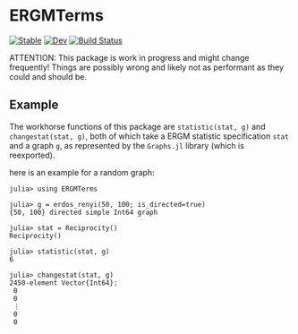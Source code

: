 # ERGMTerms

[![Stable](https://img.shields.io/badge/docs-stable-blue.svg)](https://jfb-h.github.io/ERGMTerms.jl/stable/)
[![Dev](https://img.shields.io/badge/docs-dev-blue.svg)](https://jfb-h.github.io/ERGMTerms.jl/dev/)
[![Build Status](https://github.com/jfb-h/ERGMTerms.jl/actions/workflows/CI.yml/badge.svg?branch=main)](https://github.com/jfb-h/ERGMTerms.jl/actions/workflows/CI.yml?query=branch%3Amain)

ATTENTION: This package is work in progress and might change frequently! Things are possibly wrong and likely not as performant as they could and should be.

## Example

The workhorse functions of this package are `statistic(stat, g)` and `changestat(stat, g)`, both of which take a ERGM statistic specification `stat` and a graph `g`, as represented by the `Graphs.jl` library (which is reexported).

here is an example for a random graph:

```julia-repl
julia> using ERGMTerms

julia> g = erdos_renyi(50, 100; is_directed=true)
{50, 100} directed simple Int64 graph

julia> stat = Reciprocity()
Reciprocity()

julia> statistic(stat, g)
6

julia> changestat(stat, g)
2450-element Vector{Int64}:
 0
 0
 ⋮
 0
 0
```
